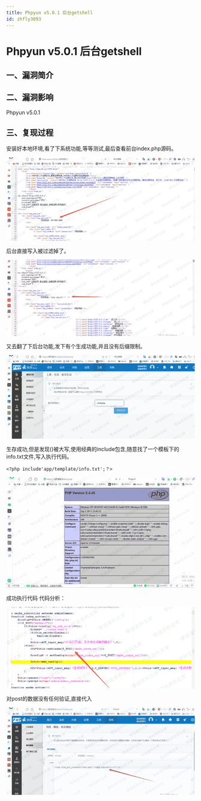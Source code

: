 ```yaml
---
title: Phpyun v5.0.1 后台getshell
id: zhfly3093
---
```


# Phpyun v5.0.1 后台getshell

## 一、漏洞简介

## 二、漏洞影响

Phpyun v5.0.1

## 三、复现过程

安装好本地环境,看了下系统功能,等等测试,最后查看前台index.php源码。

![image](../img/313b29663a84a3771e2e29568cebd664.png)

后台直接写入被过滤掉了。

![image](../img/08a5b59434db3d772923c22d8406cde3.png)

又去翻了下后台功能,发下有个生成功能,并且没有后缀限制。

![image](../img/99d9a222993e478e5681e47001187544.png)

生存成功,但是发现()被大写,使用经典的include包含,随意找了一个模板下的info.txt文件,写入执行代码。

```
<?php include'app/template/info.txt';？> 
```

![image](../img/a14c74b1261da9ad06ce9abe4d13cbda.png)

成功执行代码
代码分析：

![image](../img/a2f0429b1223637ed0bb3d515c424841.png)

对post的数据没有任何验证,直接代入

![image](../img/d5163cecc5792a21a1ef333e1e306fe9.png)